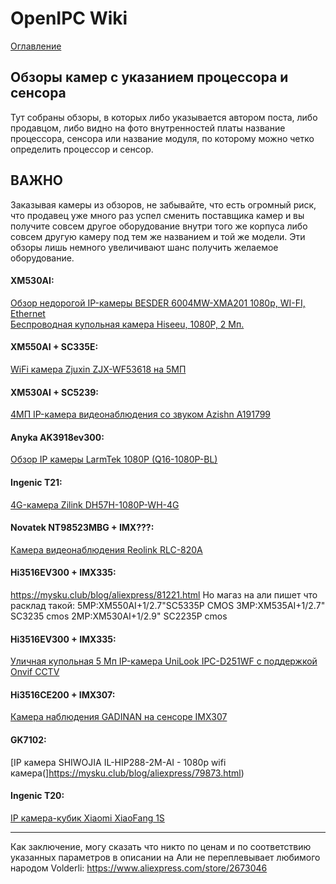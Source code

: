 # OpenIPC Wiki
[Оглавление](../index.md)

Обзоры камер с указанием процессора и сенсора
----------------

Тут собраны обзоры, в которых либо указывается автором поста, либо продавцом,
либо видно на фото внутренностей платы название процессора, сенсора или название модуля,
по которому можно четко определить процессор и сенсор.

## ВАЖНО
Заказывая камеры из обзоров, не забывайте, что есть огромный риск,
что продавец уже много раз успел сменить поставщика камер и вы получите 
совсем другое оборудование внутри того же корпуса либо совсем другую камеру
под тем же названием и той же модели. Эти обзоры лишь немного увеличивают шанс
получить желаемое оборудование.

#### XM530AI:<br>
[Обзор недорогой IP-камеры BESDER 6004MW-XMA201 1080p, WI-FI, Ethernet](https://mysku.club/blog/aliexpress/91722.html)<br>
[Беспроводная купольная камера Hiseeu, 1080P, 2 Мп.](https://mysku.club/blog/aliexpress/80981.html)

#### XM550AI + SC335E:<br>
[WiFi камера Zjuxin ZJX-WF53618 на 5МП ](https://mysku.club/blog/aliexpress/82408.html)

#### XM530AI + SC5239:<br>
[4МП IP-камера видеонаблюдения со звуком Azishn A191799](https://mysku.club/blog/aliexpress/79642.html)

#### Anyka AK3918ev300:<br>
[Обзор IP камеры LarmTek 1080P (Q16-1080P-BL)](https://mysku.club/blog/aliexpress/89849.html)

#### Ingenic T21:<br>
[4G-камера Zilink DH57H-1080P-WH-4G](https://mysku.club/blog/aliexpress/82897.html)

#### Novatek NT98523MBG + IMX???:<br>
[Камера видеонаблюдения Reolink RLC-820A](https://mysku.club/blog/aliexpress/85188.html)

#### Hi3516EV300 + IMX335:<br>
https://mysku.club/blog/aliexpress/81221.html
Но магаз на али пишет что расклад такой:
5MP:XM550AI+1/2.7"SC5335P CMOS
3MP:XM535AI+1/2.7" SC3235 cmos
2MP:XM530AI+1/2.9" SC2235P cmos

#### Hi3516EV300 + IMX335:<br>
[Уличная купольная 5 Мп IP-камера UniLook IPC-D251WF с поддержкой Onvif CCTV](https://mysku.club/blog/aliexpress/80747.html)

#### Hi3516CE200 + IMX307:<br>
[Камера наблюдения GADINAN на сенсоре IMX307](https://mysku.club/blog/aliexpress/76939.html)

#### GK7102:<br>
[IP камера SHIWOJIA IL-HIP288-2M-AI - 1080p wifi камера(]https://mysku.club/blog/aliexpress/79873.html)

#### Ingenic T20:<br>
[IP камера-кубик Xiaomi XiaoFang 1S](https://mysku.club/blog/jd/79711.html)

<hr>

Как заключение, могу сказать что никто по ценам и по соответствию указанных параметров в описании на Али не переплевывает любимого народом Volderli:
https://www.aliexpress.com/store/2673046

